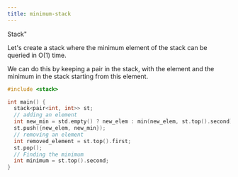 ```yaml
---
title: minimum-stack
---
```


Stack\"

Let\'s create a stack where the minimum element of the stack can be
queried in O(1) time.

We can do this by keeping a pair in the stack, with the element and the
minimum in the stack starting from this element.

```cpp
#include <stack>

int main() {
  stack<pair<int, int>> st;
  // adding an element
  int new_min = std.empty() ? new_elem : min(new_elem, st.top().second);
  st.push({new_elem, new_min});
  // removing an element
  int removed_element = st.top().first;
  st.pop();
  // Finding the minimum
  int minimum = st.top().second;
}
```
